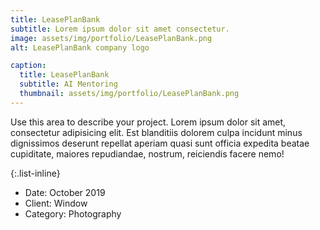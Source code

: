 ```yaml
---
title: LeasePlanBank
subtitle: Lorem ipsum dolor sit amet consectetur.
image: assets/img/portfolio/LeasePlanBank.png
alt: LeasePlanBank company logo

caption:
  title: LeasePlanBank
  subtitle: AI Mentoring
  thumbnail: assets/img/portfolio/LeasePlanBank.png
---
```

Use this area to describe your project. Lorem ipsum dolor sit amet, consectetur adipisicing elit. Est blanditiis dolorem culpa incidunt minus dignissimos deserunt repellat aperiam quasi sunt officia expedita beatae cupiditate, maiores repudiandae, nostrum, reiciendis facere nemo!

{:.list-inline}
- Date: October 2019
- Client: Window
- Category: Photography

